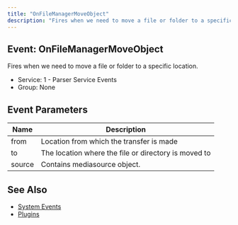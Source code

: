 ```yaml
---
title: "OnFileManagerMoveObject"
description: "Fires when we need to move a file or folder to a specific location"
---
```


## Event: OnFileManagerMoveObject

Fires when we need to move a file or folder to a specific location.

- Service: 1 - Parser Service Events
- Group: None

## Event Parameters

| Name      | Description                                                                  |
| --------- | ---------------------------------------------------------------------------- |
| from      | Location from which the transfer is made                                     |
| to        | The location where the file or directory is moved to                         |
| source    | Contains mediasource object.                                                 |

## See Also

- [System Events](extending-modx/plugins/system-events)
- [Plugins](extending-modx/plugins)
